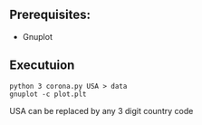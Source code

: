 ## Prerequisites:
* Gnuplot

## Executuion
```
python 3 corona.py USA > data 
gnuplot -c plot.plt
```
USA can be replaced by any 3 digit country code
